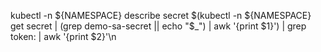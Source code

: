 kubectl -n ${NAMESPACE} describe secret $(kubectl -n ${NAMESPACE} get secret | (grep demo-sa-secret || echo "$_") | awk '{print $1}') | grep token: | awk '{print $2}'\n
